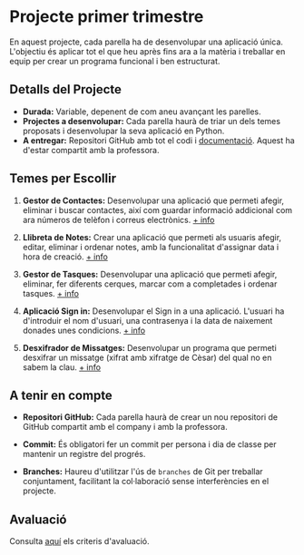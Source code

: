 # Projecte primer trimestre

En aquest projecte, cada parella ha de desenvolupar una aplicació única. L'objectiu és aplicar tot el que heu après fins ara a la matèria i treballar en equip per crear un programa funcional i ben estructurat.

## Detalls del Projecte

- **Durada:** Variable, depenent de com aneu avançant les parelles.
- **Projectes a desenvolupar:** Cada parella haurà de triar un dels temes proposats i desenvolupar la seva aplicació en Python.
- **A entregar:** Repositori GitHub amb tot el codi i [documentació](./Documentació.md). Aquest ha d'estar compartit amb la professora.

## Temes per Escollir

1. **Gestor de Contactes:** Desenvolupar una aplicació que permeti afegir, eliminar i buscar contactes, així com guardar informació addicional com ara números de telèfon i correus electrònics. [+ info](./App_Contactes.md)

2. **Llibreta de Notes:** Crear una aplicació que permeti als usuaris afegir, editar, eliminar i ordenar notes, amb la funcionalitat d'assignar data i hora de creació. [+ info](./App_Notes.md)

3. **Gestor de Tasques:** Desenvolupar una aplicació que permeti afegir, eliminar, fer diferents cerques, marcar com a completades i ordenar tasques. [+ info](./App_Tasques.md)

4. **Aplicació Sign in:** Desenvolupar el Sign in a una aplicació. L'usuari ha d'introduir el nom d'usuari, una contrasenya i la data de naixement donades unes condicions. [+ info](./Sign_in.md)

5. **Desxifrador de Missatges:** Desenvolupar un programa que permeti desxifrar un missatge (xifrat amb xifratge de Cèsar) del qual no en sabem la clau. [+ info](./Desxifrar_missatges.md)

## A tenir en compte
  
- **Repositori GitHub:** Cada parella haurà de crear un nou repositori de GitHub compartit amb el company i amb la professora.

- **Commit:** És obligatori fer un commit per persona i dia de classe per mantenir un registre del progrés.

- **Branches:** Haureu d'utilitzar l'ús de `branches` de Git per treballar conjuntament, facilitant la col·laboració sense interferències en el projecte.

## Avaluació

Consulta [aquí](./Avaluació.md) els criteris d'avaluació.
